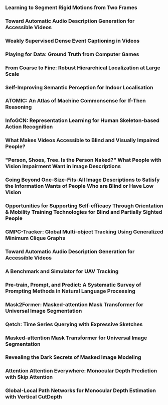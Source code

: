 ### Learning to Segment Rigid Motions from Two Frames
### Toward Automatic Audio Description Generation for Accessible Videos
### Weakly Supervised Dense Event Captioning in Videos
### Playing for Data: Ground Truth from Computer Games
### From Coarse to Fine: Robust Hierarchical Localization at Large Scale
### Self-Improving Semantic Perception for Indoor Localisation
### ATOMIC: An Atlas of Machine Commonsense for If-Then Reasoning
### InfoGCN: Representation Learning for Human Skeleton-based Action Recognition
### What Makes Videos Accessible to Blind and Visually Impaired People?
### "Person, Shoes, Tree. Is the Person Naked?" What People with Vision Impairment Want in Image Descriptions
### Going Beyond One-Size-Fits-All Image Descriptions to Satisfy the Information Wants of People Who are Blind or Have Low Vision
### Opportunities for Supporting Self-efficacy Through Orientation & Mobility Training Technologies for Blind and Partially Sighted People
### GMPC-Tracker: Global Multi-object Tracking Using Generalized Minimum Clique Graphs
### Toward Automatic Audio Description Generation for Accessible Videos
### A Benchmark and Simulator for UAV Tracking
### Pre-train, Prompt, and Predict: A Systematic Survey of Prompting Methods in Natural Language Processing
### Mask2Former: Masked-attention Mask Transformer for Universal Image Segmentation
### Qetch: Time Series Querying with Expressive Sketches
### Masked-attention Mask Transformer for Universal Image Segmentation
### Revealing the Dark Secrets of Masked Image Modeling
### Attention Attention Everywhere: Monocular Depth Prediction with Skip Attention
### Global-Local Path Networks for Monocular Depth Estimation with Vertical CutDepth
### 
